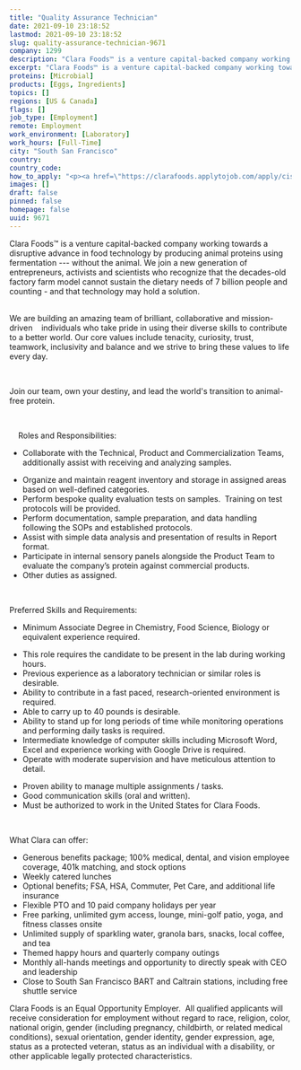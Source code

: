 ```yaml
---
title: "Quality Assurance Technician"
date: 2021-09-10 23:18:52
lastmod: 2021-09-10 23:18:52
slug: quality-assurance-technician-9671
company: 1299
description: "Clara Foods™ is a venture capital-backed company working towards a disruptive advance in food technology by producing animal proteins using fermentation --- without the animal. We join a new generation of entrepreneurs, activists and scientists who recognize that the decades-old factory farm model cannot sustain the dietary needs of 7 billion people and counting - and that technology may hold a solution.  "
excerpt: "Clara Foods™ is a venture capital-backed company working towards a disruptive advance in food technology by producing animal proteins using fermentation --- without the animal. We join a new generation of entrepreneurs, activists and scientists who recognize that the decades-old factory farm model cannot sustain the dietary needs of 7 billion people and counting - and that technology may hold a solution.  "
proteins: [Microbial]
products: [Eggs, Ingredients]
topics: []
regions: [US & Canada]
flags: []
job_type: [Employment]
remote: Employment
work_environment: [Laboratory]
work_hours: [Full-Time]
city: "South San Francisco"
country: 
country_code: 
how_to_apply: "<p><a href=\"https://clarafoods.applytojob.com/apply/cisyvfXFqD/Quality-Assurance-Technician\">https://clarafoods.applytojob.com/apply/cisyvfXFqD/Quality-Assurance-Te…</a></p>"
images: []
draft: false
pinned: false
homepage: false
uuid: 9671
---
```

<p>Clara Foods™ is a venture capital-backed company working towards a disruptive advance in food technology by producing animal proteins using fermentation --- without the animal. We join a new generation of entrepreneurs, activists and scientists who recognize that the decades-old factory farm model cannot sustain the dietary needs of 7 billion people and counting - and that technology may hold a solution. <br />
 </p>
<p>We are building an amazing team of brilliant, collaborative and mission-driven    individuals who take pride in using their diverse skills to contribute to a better world. Our core values include tenacity, curiosity, trust, teamwork, inclusivity and balance and we strive to bring these values to life every day.</p>
<p> </p>
<p>Join our team, own your destiny, and lead the world's transition to animal-free protein.</p>
<p> </p>
<p>    Roles and Responsibilities:</p>
<ul>
<li>Collaborate with the Technical, Product and Commercialization Teams, additionally assist with receiving and analyzing samples.</li>
</ul>
<ul>
<li>Organize and maintain reagent inventory and storage in assigned areas based on well-defined categories.</li>
<li>Perform bespoke quality evaluation tests on samples.  Training on test protocols will be provided.  </li>
<li>Perform documentation, sample preparation, and data handling following the SOPs and established protocols.</li>
<li>Assist with simple data analysis and presentation of results in Report format.</li>
<li>Participate in internal sensory panels alongside the Product Team to evaluate the company’s protein against commercial products.</li>
<li>Other duties as assigned.</li>
</ul>
<p> </p>
<p>Preferred Skills and Requirements:</p>
<ul>
<li>Minimum Associate Degree in Chemistry, Food Science, Biology or equivalent experience required.</li>
</ul>
<ul>
<li>This role requires the candidate to be present in the lab during working hours.</li>
<li>Previous experience as a laboratory technician or similar roles is desirable.</li>
<li>Ability to contribute in a fast paced, research-oriented environment is required.</li>
<li>Able to carry up to 40 pounds is desirable.</li>
<li>Ability to stand up for long periods of time while monitoring operations and performing daily tasks is required.</li>
<li>Intermediate knowledge of computer skills including Microsoft Word, Excel and experience working with Google Drive is required.</li>
<li>Operate with moderate supervision and have meticulous attention to detail.</li>
</ul>
<ul>
<li>Proven ability to manage multiple assignments / tasks. </li>
<li>Good communication skills (oral and written). </li>
<li>Must be authorized to work in the United States for Clara Foods.</li>
</ul>
<p> </p>
<p>What Clara can offer:</p>
<ul>
<li>Generous benefits package; 100% medical, dental, and vision employee coverage, 401k matching, and stock options </li>
<li>Weekly catered lunches</li>
<li>Optional benefits; FSA, HSA, Commuter, Pet Care, and additional life insurance</li>
<li>Flexible PTO and 10 paid company holidays per year</li>
<li>Free parking, unlimited gym access, lounge, mini-golf patio, yoga, and fitness classes onsite</li>
<li>Unlimited supply of sparkling water, granola bars, snacks, local coffee, and tea</li>
<li>Themed happy hours and quarterly company outings</li>
<li>Monthly all-hands meetings and opportunity to directly speak with CEO and leadership</li>
<li>Close to South San Francisco BART and Caltrain stations, including free shuttle service</li>
</ul>
<p>Clara Foods is an Equal Opportunity Employer.  All qualified applicants will receive consideration for employment without regard to race, religion, color, national origin, gender (including pregnancy, childbirth, or related medical conditions), sexual orientation, gender identity, gender expression, age, status as a protected veteran, status as an individual with a disability, or other applicable legally protected characteristics.</p>
